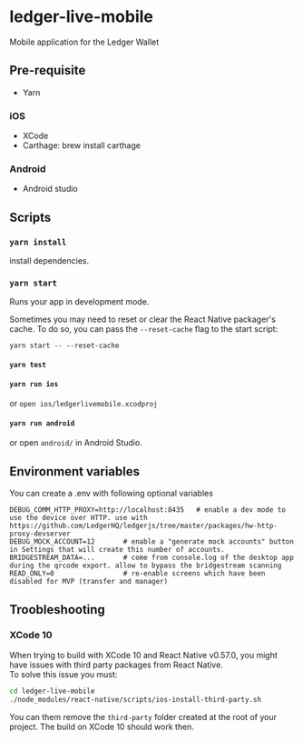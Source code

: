 # ledger-live-mobile

Mobile application for the Ledger Wallet

## Pre-requisite

- Yarn

### iOS

- XCode
- Carthage: brew install carthage

### Android

- Android studio

## Scripts

### `yarn install`

install dependencies.

### `yarn start`

Runs your app in development mode.

Sometimes you may need to reset or clear the React Native packager's cache. To do so, you can pass the `--reset-cache` flag to the start script:

```
yarn start -- --reset-cache
```

#### `yarn test`

#### `yarn run ios`

or `open ios/ledgerlivemobile.xcodproj`

#### `yarn run android`

or open `android/` in Android Studio.

## Environment variables

You can create a .env with following optional variables

```
DEBUG_COMM_HTTP_PROXY=http://localhost:8435   # enable a dev mode to use the device over HTTP. use with https://github.com/LedgerHQ/ledgerjs/tree/master/packages/hw-http-proxy-devserver
DEBUG_MOCK_ACCOUNT=12       # enable a "generate mock accounts" button in Settings that will create this number of accounts.
BRIDGESTREAM_DATA=...       # come from console.log of the desktop app during the qrcode export. allow to bypass the bridgestream scanning
READ_ONLY=0                 # re-enable screens which have been disabled for MVP (transfer and manager)
```

## Troobleshooting

### XCode 10

When trying to build with XCode 10 and React Native v0.57.0, you might have issues with third party packages from React Native.  
To solve this issue you must:

```sh
cd ledger-live-mobile
./node_modules/react-native/scripts/ios-install-third-party.sh
```

You can them remove the `third-party` folder created at the root of your project.
The build on XCode 10 should work then.
